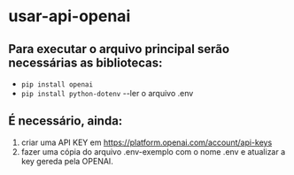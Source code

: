 # usar-api-openai

## Para executar o arquivo principal serão necessárias as bibliotecas:
* `pip install openai` 
* `pip install python-dotenv`  --ler o arquivo .env


## É necessário, ainda:
1. criar uma API KEY em https://platform.openai.com/account/api-keys
2. fazer uma cópia do arquivo .env-exemplo com o nome .env e atualizar a key gereda pela OPENAI.
